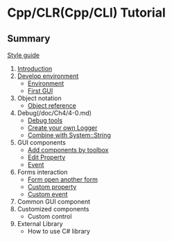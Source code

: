# Cpp/CLR(Cpp/CLI) Tutorial
## Summary

[Style guide](/doc/CppCLIstyleGuide.md)

1. [Introduction](https://zh.wikipedia.org/wiki/C%2B%2B/CLI)
2. [Develop environment](/doc/Ch2/2-0.md)
    * [Environment](/doc/Ch2/2-1.md)
    * [First GUI](/doc/Ch2/2-2.md)
3. Object notation
    * [Object reference](/doc/Ch3/3-1.md)
4. Debug(/doc/Ch4/4-0.md)
    * [Debug tools](/doc/Ch4/4-1.md)
    * [Create your own Logger](/doc/Ch4/4-2.md)
    * [Combine with System::String](/doc/Ch4/4-3.md)
5. GUI components
    * [Add components by toolbox ](/doc/Ch5/5-1.md)
    * [Edit Property](/doc/Ch5/5-2.md)
    * [Event](/doc/Ch5/5-3.md)
6. Forms interaction
    * [Form open another form](/doc/Ch6/6-1.md)
    * [Custom property](/doc/Ch6/6-2.md)
    * [Custom event](/doc/Ch6/6-3.md)
7. Common GUI component
8. Customized components
    * Custom control
9. External Library
    * How to use C# library